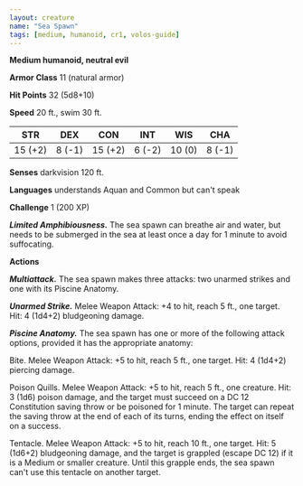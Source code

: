 ```yaml
---
layout: creature
name: "Sea Spawn"
tags: [medium, humanoid, cr1, volos-guide]
---
```


**Medium humanoid, neutral evil**

**Armor Class** 11 (natural armor)

**Hit Points** 32 (5d8+10)

**Speed** 20 ft., swim 30 ft.

|   STR   |   DEX   |   CON   |   INT   |   WIS   |   CHA   |
|:-----:|:-----:|:-----:|:-----:|:-----:|:-----:|
| 15 (+2) | 8 (-1) | 15 (+2) | 6 (-2) | 10 (0) | 8 (-1) |

**Senses** darkvision 120 ft.

**Languages** understands Aquan and Common but can't speak

**Challenge** 1 (200 XP)

***Limited Amphibiousness.*** The sea spawn can breathe air and water, but needs to be submerged in the sea at least once a day for 1 minute to avoid suffocating.

**Actions**

***Multiattack.*** The sea spawn makes three attacks: two unarmed strikes and one with its Piscine Anatomy.

***Unarmed Strike.*** Melee Weapon Attack: +4 to hit, reach 5 ft., one target. Hit: 4 (1d4+2) bludgeoning damage.

***Piscine Anatomy.*** The sea spawn has one or more of the following attack options, provided it has the appropriate anatomy:

Bite. Melee Weapon Attack: +5 to hit, reach 5 ft., one target. Hit: 4 (1d4+2) piercing damage.

Poison Quills. Melee Weapon Attack: +5 to hit, reach 5 ft., one creature. Hit: 3 (1d6) poison damage, and the target must succeed on a DC 12 Constitution saving throw or be poisoned for 1 minute. The target can repeat the saving throw at the end of each of its turns, ending the effect on itself on a success.

Tentacle. Melee Weapon Attack: +5 to hit, reach 10 ft., one target. Hit: 5 (1d6+2) bludgeoning damage, and the target is grappled (escape DC 12) if it is a Medium or smaller creature. Until this grapple ends, the sea spawn can't use this tentacle on another target.

